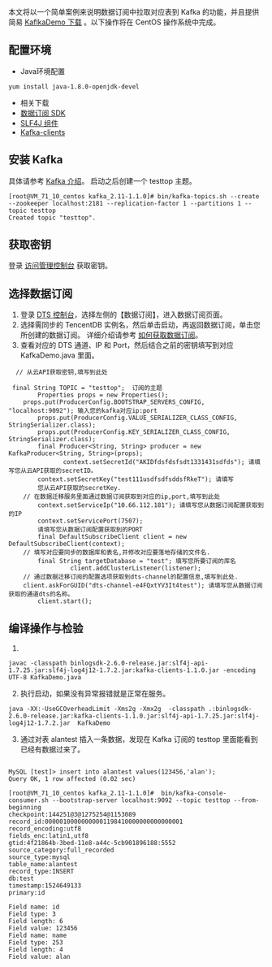 本文将以一个简单案例来说明数据订阅中拉取对应表到 Kafka 的功能，并且提供简易 [KaflkaDemo 下载](https://main.qcloudimg.com/raw/cf803ad5ddbb3f20534d98a5a0a23334/KafkaDemo.zip) 。以下操作将在 CentOS 操作系统中完成。

## 配置环境
- Java环境配置 
```
yum install java-1.8.0-openjdk-devel 
```
- 相关下载
 - [数据订阅 SDK](https://main.qcloudimg.com/raw/2aa7b213535065def5655712c8494182/binlogsdk-2.7.0-official.jar)
 - [SLF4J 组件](https://main.qcloudimg.com/raw/f8a577788af1d57cd269410fbe436a35/SLF4J.zip)
 - [Kafka-clients](https://main.qcloudimg.com/raw/a60f793a4eafe5f77e63615c5ce920e8/kafka-clients-1.1.0.jar)

## 安装 Kafka 
具体请参考 [Kafka 介绍](http://kafka.apache.org/quickstart)。
启动之后创建一个 testtop 主题。
```
[root@VM_71_10_centos kafka_2.11-1.1.0]# bin/kafka-topics.sh --create --zookeeper localhost:2181 --replication-factor 1 --partitions 1 --topic testtop
Created topic "testtop".
```

## 获取密钥
登录 [访问管理控制台](https://console.cloud.tencent.com/cam/capi) 获取密钥。

## 选择数据订阅
1. 登录 [DTS 控制台](https://console.cloud.tencent.com/dtsnew/migrate/page)，选择左侧的【数据订阅】，进入数据订阅页面。
2. 选择需同步的 TencentDB 实例名，然后单击启动，再返回数据订阅，单击您所创建的数据订阅。 详细介绍请参考 [如何获取数据订阅](https://intl.cloud.tencent.com/document/product/571/8774)。
3. 查看对应的 DTS 通道、IP 和 Port，然后结合之前的密钥填写到对应 KafkaDemo.java 里面。
```
  // 从云API获取密钥,填写到此处
       
 final String TOPIC = "testtop";  订阅的主题
        Properties props = new Properties();
	props.put(ProducerConfig.BOOTSTRAP_SERVERS_CONFIG, "localhost:9092"); 输入您的kafka对应ip:port
        props.put(ProducerConfig.VALUE_SERIALIZER_CLASS_CONFIG, StringSerializer.class);
        props.put(ProducerConfig.KEY_SERIALIZER_CLASS_CONFIG, StringSerializer.class);
        final Producer<String, String> producer = new KafkaProducer<String, String>(props);
               context.setSecretId("AKIDfdsfdsfsdt1331431sdfds"); 请填写您从云API获取的secretID。
        context.setSecretKey("test111usdfsdfsddsfRkeT"); 请填写
        您从云API获取的secretKey.
	// 在数据迁移服务里面通过数据订阅获取到对应的ip,port,填写到此处
        context.setServiceIp("10.66.112.181"); 请填写您从数据订阅配置获取到的IP
        context.setServicePort(7507);
        请填写您从数据订阅配置获取到的PORT
        final DefaultSubscribeClient client = new DefaultSubscribeClient(context);
	// 填写对应要同步的数据库和表名,并修改对应要落地存储的文件名.
        final String targetDatabase = "test"; 填写您所要订阅的库名
                 client.addClusterListener(listener);
	// 通过数据迁移订阅的配置选项获取到dts-channel的配置信息,填写到此处.
	client.askForGUID("dts-channel-e4FQxtYV3It4test"); 请填写您从数据订阅获取的通道dts的名称。
        client.start();
```


##  编译操作与检验
1. 
```
javac -classpath binlogsdk-2.6.0-release.jar:slf4j-api-1.7.25.jar:slf4j-log4j12-1.7.2.jar:kafka-clients-1.1.0.jar -encoding UTF-8 KafkaDemo.java 
```
2. 执行启动，如果没有异常报错就是正常在服务。
```
java -XX:-UseGCOverheadLimit -Xms2g -Xmx2g  -classpath .:binlogsdk-2.6.0-release.jar:kafka-clients-1.1.0.jar:slf4j-api-1.7.25.jar:slf4j-log4j12-1.7.2.jar  KafkaDemo
```
3. 通过对表 alantest 插入一条数据，发现在 Kafka 订阅的 testtop 里面能看到已经有数据过来了。

```

MySQL [test]> insert into alantest values(123456,'alan');
Query OK, 1 row affected (0.02 sec)

[root@VM_71_10_centos kafka_2.11-1.1.0]#  bin/kafka-console-consumer.sh --bootstrap-server localhost:9092 --topic testtop --from-beginning 
checkpoint:144251@3@1275254@1153089
record_id:00000100000000001198410000000000000001
record_encoding:utf8
fields_enc:latin1,utf8
gtid:4f21864b-3bed-11e8-a44c-5cb901896188:5552
source_category:full_recorded
source_type:mysql
table_name:alantest
record_type:INSERT
db:test
timestamp:1524649133
primary:id

Field name: id
Field type: 3
Field length: 6
Field value: 123456
Field name: name
Field type: 253
Field length: 4
Field value: alan


```

